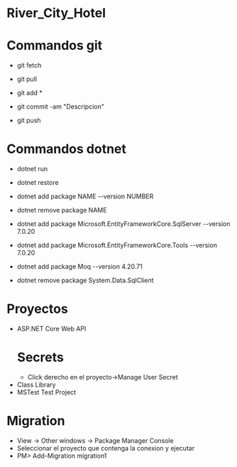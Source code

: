 # River_City_Hotel
# Commandos git 
- git fetch
- git pull

- git add *
- git commit -am "Descripcion"
- git push

# Commandos dotnet 
- dotnet run
- dotnet restore
- dotnet add package NAME --version NUMBER
- dotnet remove package NAME

- dotnet add package Microsoft.EntityFrameworkCore.SqlServer --version 7.0.20
- dotnet add package Microsoft.EntityFrameworkCore.Tools --version 7.0.20
- dotnet add package Moq --version 4.20.71

- dotnet remove package System.Data.SqlClient

# Proyectos
- ASP.NET Core Web API
	# Secrets
	- Click derecho en el proyecto->Manage User Secret
- Class Library
- MSTest Test Project

# Migration
- View -> Other windows -> Package Manager Console
- Seleccionar el proyecto que contenga la conexion y ejecutar
- PM> Add-Migration migration1
